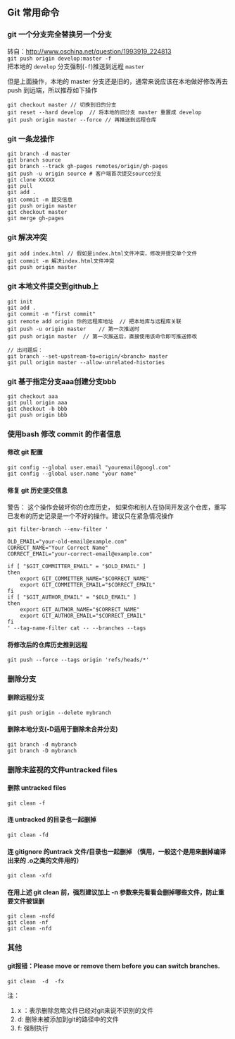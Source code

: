 ## Git 常用命令
### git 一个分支完全替换另一个分支
转自：http://www.oschina.net/question/1993919_224813   
`git push origin develop:master -f `   
把本地的 `develop` 分支强制(`-f`)推送到远程 `master`   
   
但是上面操作，本地的 master 分支还是旧的，通常来说应该在本地做好修改再去 push 到远端，所以推荐如下操作   
   
```
git checkout master // 切换到旧的分支   
git reset --hard develop  // 将本地的旧分支 master 重置成 develop
git push origin master --force // 再推送到远程仓库
```

### git 一条龙操作
```
git branch -d master
git branch source
git branch --track gh-pages remotes/origin/gh-pages
git push -u origin source # 客户端首次提交source分支
git clone XXXXX
git pull
git add .
git commit -m 提交信息
git push origin master
git checkout master
git merge gh-pages
```

### git 解决冲突
```
git add index.html // 假如是index.html文件冲突，修改并提交单个文件
git commit -m 解决index.html文件冲突
git push origin master
```

### git 本地文件提交到github上
```
git init
git add . 
git commit -m "first commit"
git remote add origin 你的远程库地址  // 把本地库与远程库关联
git push -u origin master    // 第一次推送时
git push origin master  // 第一次推送后，直接使用该命令即可推送修改

// 出问题后：
git branch --set-upstream-to=origin/<branch> master
git pull origin master --allow-unrelated-histories
```

### git 基于指定分支aaa创建分支bbb
```
git checkout aaa
git pull origin aaa
git checkout -b bbb
git push origin bbb
```

### 使用bash 修改 commit 的作者信息
#### 修改 git 配置
```
git config --global user.email "youremail@googl.com"
git config --global user.name "your name"
```
#### 修复 git 历史提交信息
警告： 这个操作会破坏你的仓库历史， 如果你和别人在协同开发这个仓库，重写已发布的历史记录是一个不好的操作。建议只在紧急情况操作   
```
git filter-branch --env-filter '

OLD_EMAIL="your-old-email@example.com"
CORRECT_NAME="Your Correct Name"
CORRECT_EMAIL="your-correct-email@example.com"

if [ "$GIT_COMMITTER_EMAIL" = "$OLD_EMAIL" ]
then
    export GIT_COMMITTER_NAME="$CORRECT_NAME"
    export GIT_COMMITTER_EMAIL="$CORRECT_EMAIL"
fi
if [ "$GIT_AUTHOR_EMAIL" = "$OLD_EMAIL" ]
then
    export GIT_AUTHOR_NAME="$CORRECT_NAME"
    export GIT_AUTHOR_EMAIL="$CORRECT_EMAIL"
fi
' --tag-name-filter cat -- --branches --tags
```
#### 将修改后的仓库历史推到远程
```
git push --force --tags origin 'refs/heads/*'
```
### 删除分支
#### 删除远程分支
```
git push origin --delete mybranch
```
#### 删除本地分支(-D适用于删除未合并分支)
```
git branch -d mybranch
git branch -D mybranch
```

### 删除未监视的文件untracked files
#### 删除 untracked files
```
git clean -f
```
#### 连 untracked 的目录也一起删掉
```
git clean -fd
```
#### 连 gitignore 的untrack 文件/目录也一起删掉 （慎用，一般这个是用来删掉编译出来的 .o之类的文件用的）
```
git clean -xfd
```
#### 在用上述 git clean 前，强烈建议加上 -n 参数来先看看会删掉哪些文件，防止重要文件被误删
```
git clean -nxfd
git clean -nf
git clean -nfd
```

### 其他
#### git报错：Please move or remove them before you can switch branches.
```
git clean  -d  -fx
```
注：    
1. x ：表示删除忽略文件已经对git来说不识别的文件    
2. d: 删除未被添加到git的路径中的文件    
3. f: 强制执行   
